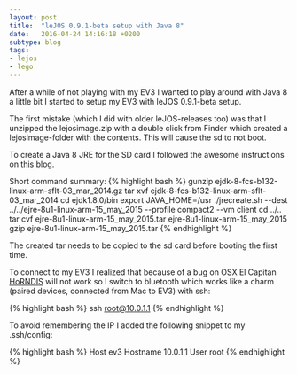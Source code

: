 ```yaml
---
layout: post
title:  "leJOS 0.9.1-beta setup with Java 8"
date:   2016-04-24 14:16:18 +0200
subtype: blog
tags:
- lejos
- lego
---
```

After a while of not playing with my EV3 I wanted to play around with Java 8 a little bit I started to setup my EV3 with leJOS 0.9.1-beta setup.

The first mistake (which I did with older leJOS-releases too) was that I unzipped the lejosimage.zip with a double click from Finder which created a lejosimage-folder with the contents. This will cause the sd to not boot.

To create a Java 8 JRE for the SD card I followed the awesome instructions on [this][lejos-blog] blog.

Short command summary:
{% highlight bash %}
gunzip ejdk-8-fcs-b132-linux-arm-sflt-03_mar_2014.gz
tar xvf ejdk-8-fcs-b132-linux-arm-sflt-03_mar_2014
cd ejdk1.8.0/bin
export JAVA_HOME=/usr
./jrecreate.sh --dest ../../ejre-8u1-linux-arm-15_may_2015 --profile compact2 --vm client
cd ../..
tar cvf ejre-8u1-linux-arm-15_may_2015.tar ejre-8u1-linux-arm-15_may_2015
gzip ejre-8u1-linux-arm-15_may_2015.tar
{% endhighlight %}

The created tar needs to be copied to the sd card before booting the first time.

To connect to my EV3 I realized that because of a bug on OSX El Capitan [HoRNDIS][HoRNDIS] will not work so I switch to bluetooth which works like a charm (paired devices, connected from Mac to EV3) with ssh:

{% highlight bash %}
ssh root@10.0.1.1
{% endhighlight %}

To avoid remembering the IP I added the following snippet to my .ssh/config:

{% highlight bash %}
Host ev3
  Hostname 10.0.1.1
  User root
{% endhighlight %}  

[HoRNDIS]: http://joshuawise.com/horndis
[lejos-blog]: http://gjf2a.blogspot.de/2015/05/setting-up-lejos-09-with-java-8.html
